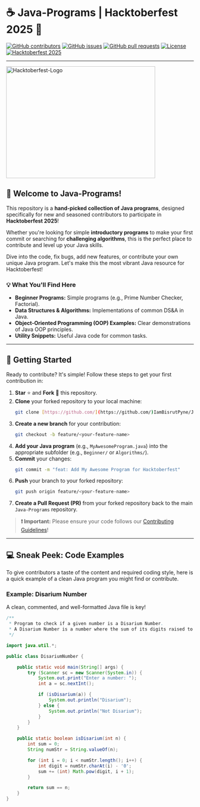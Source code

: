# ☕ Java-Programs | Hacktoberfest 2025 🎉

[![GitHub contributors](https://img.shields.io/github/contributors/IamBisrutPyne/Java-Programs.svg)](https://github.com/IamBisrutPyne/Java-Programs/graphs/contributors)
[![GitHub issues](https://img.shields.io/github/issues/IamBisrutPyne/Java-Programs.svg)](https://github.com/IamBisrutPyne/Java-Programs/issues)
[![GitHub pull requests](https://img.shields.io/github/issues-pr/IamBisrutPyne/Java-Programs.svg)](https://github.com/IamBisrutPyne/Java-Programs/pulls)
[![License](https://img.shields.io/badge/license-MIT-blue.svg)](LICENSE)
[![Hacktoberfest 2025](https://img.shields.io/badge/Hacktoberfest-2025-orange.svg)](https://hacktoberfest.com/)

---

<img width="400" height="300" alt="Hacktoberfest-Logo" src="https://github.com/user-attachments/assets/5f9a47d2-e571-485a-9b69-25d6e9f8ddd9" />


## 🎯 Welcome to Java-Programs!

This repository is a **hand-picked collection of Java programs**, designed specifically for new and seasoned contributors to participate in **Hacktoberfest 2025**!

Whether you're looking for simple **introductory programs** to make your first commit or searching for **challenging algorithms**, this is the perfect place to contribute and level up your Java skills.

Dive into the code, fix bugs, add new features, or contribute your own unique Java program. Let's make this the most vibrant Java resource for Hacktoberfest!

### 💡 What You'll Find Here

* **Beginner Programs:** Simple programs (e.g., Prime Number Checker, Factorial).
* **Data Structures & Algorithms:** Implementations of common DS&A in Java.
* **Object-Oriented Programming (OOP) Examples:** Clear demonstrations of Java OOP principles.
* **Utility Snippets:** Useful Java code for common tasks.

---

## 🚀 Getting Started

Ready to contribute? It's simple! Follow these steps to get your first contribution in:

1.  **Star** ⭐ and **Fork** 🍴 this repository.
2.  **Clone** your forked repository to your local machine:
    ```bash
    git clone [https://github.com/](https://github.com/)IamBisrutPyne/Java-Programs.git
    ```
3.  **Create a new branch** for your contribution:
    ```bash
    git checkout -b feature/<your-feature-name>
    ```
4.  **Add your Java program** (e.g., `MyAwesomeProgram.java`) into the appropriate subfolder (e.g., `Beginner/` or `Algorithms/`).
5.  **Commit** your changes:
    ```bash
    git commit -m "feat: Add My Awesome Program for Hacktoberfest"
    ```
6.  **Push** your branch to your forked repository:
    ```bash
    git push origin feature/<your-feature-name>
    ```
7.  **Create a Pull Request (PR)** from your forked repository back to the main `Java-Programs` repository.

> **❗ Important:** Please ensure your code follows our [Contributing Guidelines](#📜-contributing-guidelines)!

---

## 💻 Sneak Peek: Code Examples

To give contributors a taste of the content and required coding style, here is a quick example of a clean Java program you might find or contribute.

### Example: Disarium Number
A clean, commented, and well-formatted Java file is key!

```java
/**
 * Program to check if a given number is a Disarium Number.
 * A Disarium Number is a number where the sum of its digits raised to their respective positions equals the number itself.
 */

import java.util.*;

public class DisariumNumber {

    public static void main(String[] args) {
        try (Scanner sc = new Scanner(System.in)) {
            System.out.print("Enter a number: ");
            int a = sc.nextInt();

            if (isDisarium(a)) {
                System.out.println("Disarium");
            } else {
                System.out.println("Not Disarium");
            }
        }
    }

    public static boolean isDisarium(int n) {
        int sum = 0;
        String numStr = String.valueOf(n);

        for (int i = 0; i < numStr.length(); i++) {
            int digit = numStr.charAt(i) - '0';
            sum += (int) Math.pow(digit, i + 1);
        }

        return sum == n;
    }
}
